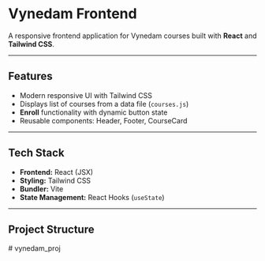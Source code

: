 # Vynedam Frontend

A responsive frontend application for Vynedam courses built with **React** and **Tailwind CSS**.

---

## Features

- Modern responsive UI with Tailwind CSS
- Displays list of courses from a data file (`courses.js`)
- **Enroll** functionality with dynamic button state
- Reusable components: Header, Footer, CourseCard

---

## Tech Stack

- **Frontend:** React (JSX)
- **Styling:** Tailwind CSS
- **Bundler:** Vite
- **State Management:** React Hooks (`useState`)

---

## Project Structure
#   v y n e d a m _ p r o j  
 